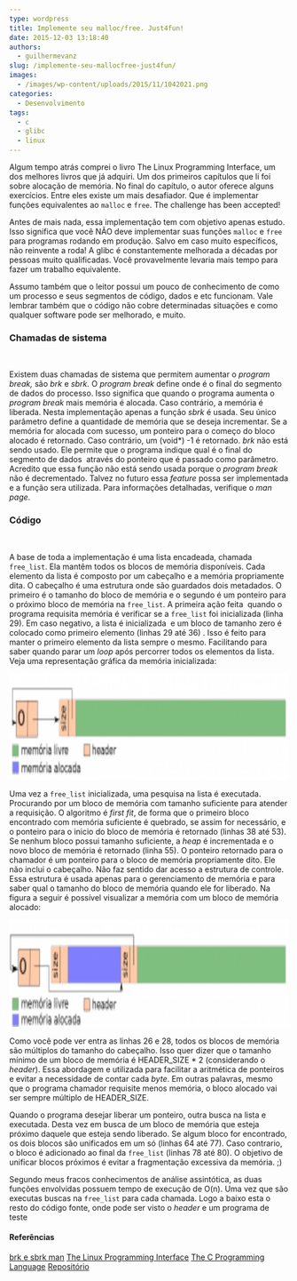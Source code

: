 ```yaml
---
type: wordpress
title: Implemente seu malloc/free. Just4fun!
date: 2015-12-03 13:18:40
authors:
  - guilhermevanz
slug: /implemente-seu-mallocfree-just4fun/
images:
  - /images/wp-content/uploads/2015/11/1042021.png
categories:
  - Desenvolvimento
tags:
  - c
  - glibc
  - linux
---
```


Algum tempo atrás comprei o livro The Linux Programming Interface, um dos melhores livros que já adquiri. Um dos primeiros capítulos que li foi sobre alocação de memória. No final do capítulo, o autor oferece alguns exercícios. Entre eles existe um mais desafiador. Que é implementar funções equivalentes ao <code>malloc</code> e <code>free</code>. The challenge has been accepted!

<!--more-->

Antes de mais nada, essa implementação tem com objetivo apenas estudo. Isso significa que você NÃO deve implementar suas funções <code>malloc</code> e <code>free</code> para programas rodando em produção. Salvo em caso muito específicos, não reinvente a roda! A glibc é constantemente melhorada a décadas por pessoas muito qualificadas. Você provavelmente levaria mais tempo para fazer um trabalho equivalente.

Assumo também que o leitor possui um pouco de conhecimento de como um processo e seus segmentos de código, dados e etc funcionam. Vale lembrar também que o código não cobre determinadas situações e como qualquer software pode ser melhorado, e muito.
<h3><b>Chamadas de sistema</b></h3>
&nbsp;

Existem duas chamadas de sistema que permitem aumentar o <i>program break, </i>são<i> brk </i>e<i> sbrk.</i> O <i>program break</i> define onde é o final do segmento de dados do processo. Isso significa que quando o programa aumenta o <i>program break </i>mais memória é alocada. Caso contrário, a memória é liberada. Nesta implementação apenas a função <i>sbrk </i>é usada. Seu único parâmetro define a quantidade de memória que se deseja incrementar. Se a memória for alocada com sucesso, um ponteiro para o começo do bloco alocado é retornado. Caso contrário, um (void*) -1 é retornado. <i>brk</i> não está sendo usado. Ele permite que o programa indique qual é o final do segmento de dados  através do ponteiro que é passado como parâmetro. Acredito que essa função não está sendo usada porque o <i>program break</i> não é decrementado. Talvez no futuro essa <em>feature</em> possa ser implementada e a função sera utilizada. Para informações detalhadas, verifique o <em>man page</em>.
<h3><b>Código</b></h3>
&nbsp;



<script type='text/javascript' src='//gistfy-app.herokuapp.com/github/gist/ba82bdd0dfeb44c260aa?lang=C'></script>


A base de toda a implementação é uma lista encadeada, chamada <code>free_list</code>. Ela mantêm todos os blocos de memória disponíveis. Cada elemento da lista é composto por um cabeçalho e a memória propriamente dita. O cabeçalho é uma estrutura onde são guardados dois metadados. O primeiro é o tamanho do bloco de memória e o segundo é um ponteiro para o próximo bloco de memória na <code>free_list</code>. A primeira ação feita  quando o programa requisita memória é verificar se a <code>free_list</code> foi inicializada (linha 29). Em caso negativo, a lista é inicializada  e um bloco de tamanho zero é colocado como primeiro elemento (linhas 29 até 36) . Isso é feito para manter o primeiro elemento da lista sempre o mesmo. Facilitando para saber quando parar um <em>loop</em> após percorrer todos os elementos da lista. Veja uma representação gráfica da memória inicializada:

<a href="/images/wp-content/uploads/2015/12/mem_init-1.png" rel="attachment wp-att-4608"><img class="alignnone wp-image-4608" src="/images/wp-content/uploads/2015/12/mem_init-1-300x59.png" alt="mem_init" width="970" height="191" /></a>

Uma vez a <code>free_list</code> inicializada, uma pesquisa na lista é executada. Procurando por um bloco de memória com tamanho suficiente para atender a requisição. O algoritmo é <i>first fit</i>, de forma que o primeiro bloco encontrado com memória suficiente é quebrado, se assim for necessário, e o ponteiro para o inicio do bloco de memória é retornado (linhas 38 até 53). Se nenhum bloco possui tamanho suficiente, a <i>heap</i> é incrementada e o novo bloco de memória é retornado (linha 55). O ponteiro retornado para o chamador é um ponteiro para o bloco de memória propriamente dito. Ele não inclui o cabeçalho. Não faz sentido dar acesso a estrutura de controle. Essa estrutura é usada apenas para o gerenciamento de memória e para saber qual o tamanho do bloco de memória quando ele for liberado. Na figura a seguir é possível visualizar a memória com um bloco de memória alocado:

<a href="/images/wp-content/uploads/2015/12/one_mem_allocate.png" rel="attachment wp-att-4609"><img class="alignnone wp-image-4609" src="/images/wp-content/uploads/2015/12/one_mem_allocate-300x59.png" alt="one_mem_allocate" width="981" height="193" /></a>

Como você pode ver entra as linhas 26 e 28, todos os blocos de memória são múltiplos do tamanho do cabeçalho. Isso quer dizer que o tamanho mínimo de um bloco de memória é HEADER_SIZE * 2 (considerando o <em>header</em>). Essa abordagem e utilizada para facilitar a aritmética de ponteiros e evitar a necessidade de contar cada <em>byte</em>. Em outras palavras, mesmo que o programa chamador requisite menos memória, o bloco alocado vai ser sempre múltiplo de HEADER_SIZE.

Quando o programa desejar liberar um ponteiro, outra busca na lista e executada. Desta vez em busca de um bloco de memória que esteja próximo daquele que esteja sendo liberado. Se algum bloco for encontrado, os dois blocos são unificados em um só (linhas 64 até 77). Caso contrario, o bloco é adicionado ao final da <code>free_list</code> (linhas 78 até 80). O objetivo de unificar blocos próximos é evitar a fragmentação excessiva da memória. ;)

Segundo meus fracos conhecimentos de análise assintótica, as duas funções envolvidas possuem tempo de execução de O(n). Uma vez que são executas buscas na <code>free_list</code> para cada chamada. Logo a baixo esta o resto do código fonte, onde pode ser visto o <em>header</em> e um programa de teste


<script type='text/javascript' src='//gistfy-app.herokuapp.com/github/gist/869420fb87353049d4d7'></script>

<h4>Referências</h4>
<a href="http://linux.die.net/man/2" target="_blank">brk e sbrk man</a>
<a href="http://www.amazon.com/Programming-Language-Brian-W-Kernighan/dp/0131103628/ref=sr_1_1?s=books&amp;ie=UTF8&amp;qid=1448501445&amp;sr=1-1&amp;keywords=the+c+programming+language" target="_blank">The Linux Programming Interface</a>
<a href="http://www.amazon.com/Programming-Language-Brian-W-Kernighan/dp/0131103628/ref=sr_1_1?s=books&amp;ie=UTF8&amp;qid=1448501445&amp;sr=1-1&amp;keywords=the+c+programming+language" target="_blank">The C Programming Language</a>
<a href="https://github.com/jvanz/tlpi" target="_blank">Repositório</a>